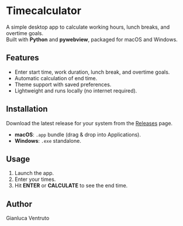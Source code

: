 # Timecalculator

A simple desktop app to calculate working hours, lunch breaks, and overtime goals.  
Built with **Python** and **pywebview**, packaged for macOS and Windows.

## Features
- Enter start time, work duration, lunch break, and overtime goals.
- Automatic calculation of end time.
- Theme support with saved preferences.
- Lightweight and runs locally (no internet required).

## Installation
Download the latest release for your system from the [Releases](../../releases) page.  
- **macOS**: `.app` bundle (drag & drop into Applications).  
- **Windows**: `.exe` standalone.

## Usage
1. Launch the app.  
2. Enter your times.  
3. Hit **ENTER** or **CALCULATE** to see the end time.  

## Author
Gianluca Ventruto
